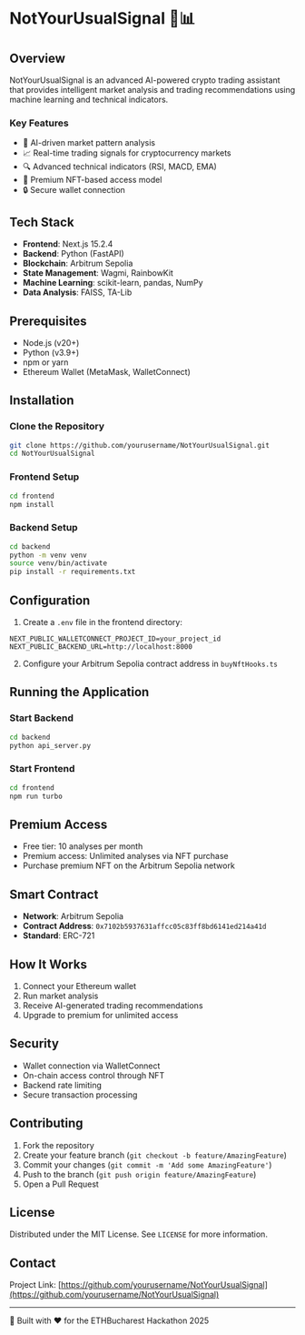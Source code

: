 # NotYourUsualSignal 🚀📊

## Overview

NotYourUsualSignal is an advanced AI-powered crypto trading assistant that provides intelligent market analysis and trading recommendations using machine learning and technical indicators.

### Key Features

- 🤖 AI-driven market pattern analysis
- 📈 Real-time trading signals for cryptocurrency markets
- 🔍 Advanced technical indicators (RSI, MACD, EMA)
- 💎 Premium NFT-based access model
- 🔒 Secure wallet connection

## Tech Stack

- **Frontend**: Next.js 15.2.4
- **Backend**: Python (FastAPI)
- **Blockchain**: Arbitrum Sepolia
- **State Management**: Wagmi, RainbowKit
- **Machine Learning**: scikit-learn, pandas, NumPy
- **Data Analysis**: FAISS, TA-Lib

## Prerequisites

- Node.js (v20+)
- Python (v3.9+)
- npm or yarn
- Ethereum Wallet (MetaMask, WalletConnect)

## Installation

### Clone the Repository

```bash
git clone https://github.com/yourusername/NotYourUsualSignal.git
cd NotYourUsualSignal
```

### Frontend Setup

```bash
cd frontend
npm install
```

### Backend Setup

```bash
cd backend
python -m venv venv
source venv/bin/activate
pip install -r requirements.txt
```

## Configuration

1. Create a `.env` file in the frontend directory:
```
NEXT_PUBLIC_WALLETCONNECT_PROJECT_ID=your_project_id
NEXT_PUBLIC_BACKEND_URL=http://localhost:8000
```

2. Configure your Arbitrum Sepolia contract address in `buyNftHooks.ts`

## Running the Application

### Start Backend

```bash
cd backend
python api_server.py
```

### Start Frontend

```bash
cd frontend
npm run turbo
```

## Premium Access

- Free tier: 10 analyses per month
- Premium access: Unlimited analyses via NFT purchase
- Purchase premium NFT on the Arbitrum Sepolia network

## Smart Contract

- **Network**: Arbitrum Sepolia
- **Contract Address**: `0x7102b5937631affcc05c83ff8bd6141ed214a41d`
- **Standard**: ERC-721

## How It Works

1. Connect your Ethereum wallet
2. Run market analysis
3. Receive AI-generated trading recommendations
4. Upgrade to premium for unlimited access

## Security

- Wallet connection via WalletConnect
- On-chain access control through NFT
- Backend rate limiting
- Secure transaction processing

## Contributing

1. Fork the repository
2. Create your feature branch (`git checkout -b feature/AmazingFeature`)
3. Commit your changes (`git commit -m 'Add some AmazingFeature'`)
4. Push to the branch (`git push origin feature/AmazingFeature`)
5. Open a Pull Request

## License

Distributed under the MIT License. See `LICENSE` for more information.

## Contact

Project Link: [https://github.com/yourusername/NotYourUsualSignal](https://github.com/yourusername/NotYourUsualSignal)

---

🌟 Built with ❤️ for the ETHBucharest Hackathon 2025
